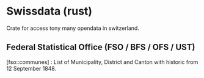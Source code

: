 # Swissdata (rust)

Crate for access tony many opendata in switzerland.

## Federal Statistical Office (FSO / BFS / OFS / UST)

[fso::communes] : List of Municipality, District and Canton with historic from 12 September 1848.
